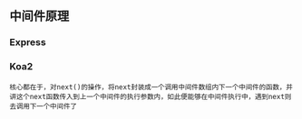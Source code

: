## 中间件原理
### Express
### Koa2

`核心都在于，对next()的操作，将next封装成一个调用中间件数组内下一个中间件的函数，并讲这个next函数传入到上一个中间件的执行参数内，如此便能够在中间件执行中，遇到next则去调用下一个中间件了`
